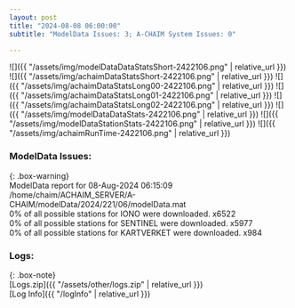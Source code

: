 ```yaml
---
layout: post
title: "2024-08-08 06:00:00"
subtitle: "ModelData Issues: 3; A-CHAIM System Issues: 0"

---
```


![]({{ "/assets/img/modelDataDataStatsShort-2422106.png" | relative_url }})
![]({{ "/assets/img/achaimDataStatsShort-2422106.png" | relative_url }})
![]({{ "/assets/img/achaimDataStatsLong00-2422106.png" | relative_url }})
![]({{ "/assets/img/achaimDataStatsLong01-2422106.png" | relative_url }})
![]({{ "/assets/img/achaimDataStatsLong02-2422106.png" | relative_url }})
![]({{ "/assets/img/modelDataDataStats-2422106.png" | relative_url }})
![]({{ "/assets/img/modelDataStationStats-2422106.png" | relative_url }})
![]({{ "/assets/img/achaimRunTime-2422106.png" | relative_url }})


### ModelData Issues:  
  
{: .box-warning}  
 ModelData report for 08-Aug-2024 06:15:09   
 /home/chaim/ACHAIM_SERVER/A-CHAIM/modelData/2024/221/06/modelData.mat   
 0% of all possible stations for IONO were downloaded. x6522   
 0% of all possible stations for SENTINEL were downloaded. x5977   
 0% of all possible stations for KARTVERKET were downloaded. x984   
  


### Logs:  
  
{: .box-note}  
[Logs.zip]({{ "/assets/other/logs.zip" | relative_url }})  
[Log Info]({{ "/logInfo" | relative_url }})  
